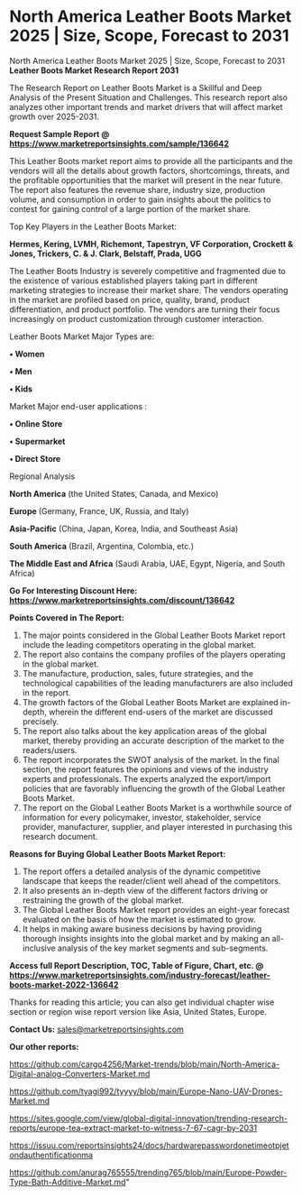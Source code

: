 # North America Leather Boots Market 2025 | Size, Scope, Forecast to 2031
North America Leather Boots Market 2025 | Size, Scope, Forecast to 2031
<strong>Leather Boots Market Research Report 2031</strong>

The Research Report on Leather Boots Market is a Skillful and Deep Analysis of the Present Situation and Challenges. This research report also analyzes other important trends and market drivers that will affect market growth over 2025-2031.

<strong>Request Sample Report @ <a href=https://www.marketreportsinsights.com/sample/136642>https://www.marketreportsinsights.com/sample/136642</a></strong>

This Leather Boots market report aims to provide all the participants and the vendors will all the details about growth factors, shortcomings, threats, and the profitable opportunities that the market will present in the near future. The report also features the revenue share, industry size, production volume, and consumption in order to gain insights about the politics to contest for gaining control of a large portion of the market share.

Top Key Players in the Leather Boots Market:

<strong>Hermes, Kering, LVMH, Richemont, Tapestryn, VF Corporation, Crockett & Jones, Trickers, C. & J. Clark, Belstaff, Prada, UGG</strong>

The Leather Boots Industry is severely competitive and fragmented due to the existence of various established players taking part in different marketing strategies to increase their market share. The vendors operating in the market are profiled based on price, quality, brand, product differentiation, and product portfolio. The vendors are turning their focus increasingly on product customization through customer interaction.

Leather Boots Market Major Types are:

<strong>• Women

• Men

• Kids</strong>

Market Major end-user applications :

<strong>• Online Store

• Supermarket

• Direct Store</strong>

Regional Analysis

</u><strong><b>North America</b></strong> (the United States, Canada, and Mexico)

<strong><b>Europe </b></strong>(Germany, France, UK, Russia, and Italy)

<strong><b>Asia-Pacific</b></strong> (China, Japan, Korea, India, and Southeast Asia)

<strong><b>South America</b></strong> (Brazil, Argentina, Colombia, etc.)

<strong><b>The Middle East and Africa</b></strong> (Saudi Arabia, UAE, Egypt, Nigeria, and South Africa)

<strong>Go For Interesting Discount Here: <a href=https://www.marketreportsinsights.com/discount/136642>https://www.marketreportsinsights.com/discount/136642</a></strong>

<strong>Points Covered in The Report:</strong>
<ol>
  <li>The major points considered in the Global Leather Boots Market report include the leading competitors operating in the global market.</li>
  <li>The report also contains the company profiles of the players operating in the global market.</li>
  <li>The manufacture, production, sales, future strategies, and the technological capabilities of the leading manufacturers are also included in the report.</li>
  <li>The growth factors of the Global Leather Boots Market are explained in-depth, wherein the different end-users of the market are discussed precisely.</li>
  <li>The report also talks about the key application areas of the global market, thereby providing an accurate description of the market to the readers/users.</li>
  <li>The report incorporates the SWOT analysis of the market. In the final section, the report features the opinions and views of the industry experts and professionals. The experts analyzed the export/import policies that are favorably influencing the growth of the Global Leather Boots Market.</li>
  <li>The report on the Global Leather Boots Market is a worthwhile source of information for every policymaker, investor, stakeholder, service provider, manufacturer, supplier, and player interested in purchasing this research document.</li>
</ol>
<strong>Reasons for Buying Global Leather Boots Market Report:</strong>

<ol>
  <li>The report offers a detailed analysis of the dynamic competitive landscape that keeps the reader/client well ahead of the competitors.</li>
  <li>It also presents an in-depth view of the different factors driving or restraining the growth of the global market.</li>
  <li>The Global Leather Boots Market report provides an eight-year forecast evaluated on the basis of how the market is estimated to grow.</li>
  <li>It helps in making aware business decisions by having providing thorough insights insights into the global market and by making an all-inclusive analysis of the key market segments and sub-segments.</li>
</ol>
<strong>Access full Report Description, TOC, Table of Figure, Chart, etc. @ <a href=https://www.marketreportsinsights.com/industry-forecast/leather-boots-market-2022-136642>https://www.marketreportsinsights.com/industry-forecast/leather-boots-market-2022-136642</a></strong>


Thanks for reading this article; you can also get individual chapter wise section or region wise report version like Asia, United States, Europe.

<strong>Contact Us:</strong>
sales@marketreportsinsights.com

<strong>Our other reports:</strong>

<a href=https://github.com/cargo4256/Market-trends/blob/main/North-America-Digital-analog-Converters-Market.md>https://github.com/cargo4256/Market-trends/blob/main/North-America-Digital-analog-Converters-Market.md</a>

<a href=https://github.com/tyagi992/tyyyy/blob/main/Europe-Nano-UAV-Drones-Market.md>https://github.com/tyagi992/tyyyy/blob/main/Europe-Nano-UAV-Drones-Market.md</a>

<a href=https://sites.google.com/view/global-digital-innovation/trending-research-reports/europe-tea-extract-market-to-witness-7-67-cagr-by-2031>https://sites.google.com/view/global-digital-innovation/trending-research-reports/europe-tea-extract-market-to-witness-7-67-cagr-by-2031</a>

<a href=https://issuu.com/reportsinsights24/docs/hardwarepasswordonetimeotpjetondauthentificationma>https://issuu.com/reportsinsights24/docs/hardwarepasswordonetimeotpjetondauthentificationma</a>

<a href=https://github.com/anurag765555/trending765/blob/main/Europe-Powder-Type-Bath-Additive-Market.md>https://github.com/anurag765555/trending765/blob/main/Europe-Powder-Type-Bath-Additive-Market.md</a>"
